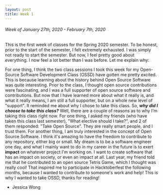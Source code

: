 ```yaml
---
layout: post
title: Week 1
---
```



###### Week of January 27th, 2020 - February 7th, 2020 
This is the first week of classes for the Spring 2020 semester. To be honest, prior to the start of the semester, I felt extremely exhausted. I was simply not ready to start the semester. But now, I feel pretty good about everything. I now feel a lot better than I was before. Let me explain why:

For one thing, I think the two class sessions I took this week for my Open-Source Software Development Class (OSSD) have gotten me pretty excited. This is because learning about the history behind Open Source Software was quite interesting. Prior to the class, I thought open source contributions were fascinating, and I was a full supporter of open source software and contributions. But now that I have learned more about what it really is, and what it really means, I am still a full supporter, but on a whole new level of "support". It reminded me about why I chose to take this class. So, _**why did I choose to take this class?**_ Well, there are a couple of reasons as to why I'm taking this class right now. For one thing, I asked my friends (who have taken this class last semester), "What elective should I take?", and 2 of them responded: "Take Open Source". They are really smart people, and I trust them. For another thing, I am truly interested in the concept of Open Source Software. I think it's amazing to have the freedom to contribute to any repository, either big or small. My dream is to be a software engineer one day, and what I mainly want to do in my career in the future is to exert **impact** on whatever project I'm working on. I want to create software that has an impact on society, or even an impact at all. Last year, my friend told me that he contributed to an open source Tetris Game, which I thought was really cool! That inspired me to participate in Hacktoberfest the following months, because I wanted to contribute to someone's work and help! This is why I wanted to take OSSD, thanks for reading!

- Jessica Wong